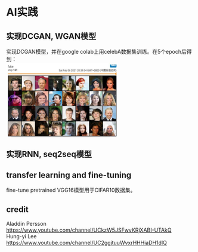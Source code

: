 # AI实践  
## 实现DCGAN, WGAN模型  
实现DCGAN模型，并在google colab上用celebA数据集训练。在5个epoch后得到：  
<img src="DCGAN/DCGAN_fakeImage.JPG" width = "300" height = "200" alt="图片名称" align=center />  
## 实现RNN, seq2seq模型  
## transfer learning and fine-tuning  
fine-tune pretrained VGG16模型用于CIFAR10数据集。  
## credit  
Aladdin Persson https://www.youtube.com/channel/UCkzW5JSFwvKRjXABI-UTAkQ  
Hung-yi Lee https://www.youtube.com/channel/UC2ggjtuuWvxrHHHiaDH1dlQ
